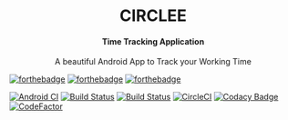 <h1 align="center">CIRCLEE</h1>
<h4 align="center">Time Tracking Application</h4>
<p align="center">A beautiful Android App to Track your Working Time</p>

[![forthebadge](https://forthebadge.com/images/badges/built-for-android.svg)](https://forthebadge.com)
[![forthebadge](https://forthebadge.com/images/badges/built-with-swag.svg)](https://forthebadge.com)
[![forthebadge](https://forthebadge.com/images/badges/made-with-crayons.svg)](https://forthebadge.com)

<!--
<img src="https://github.com/nikita-t1/branchTest/blob/master/new_icon_foreground.png" width="200" class="center">
-->

[![Android CI](https://github.com/nikita-t1/TimeClock4/workflows/Android%20CI/badge.svg?branch=master)](https://github.com/nikita-t1/TimeClock4/actions)
[![Build Status](https://travis-ci.com/nikita-t1/TimeClock4.svg?branch=master)](https://travis-ci.com/nikita-t1/TimeClock4)
[![Build Status](https://app.bitrise.io/app/9dc2cc43efbe3f4f/status.svg?token=yogW-czpNB7RHOqd9N1wig)](https://app.bitrise.io/app/9dc2cc43efbe3f4f)
[![CircleCI](https://circleci.com/gh/nikita-t1/Circle.svg?style=svg)](https://circleci.com/gh/nikita-t1/Circle)
[![Codacy Badge](https://api.codacy.com/project/badge/Grade/25e51980c1094de0a1f2a80ecb8f9cd2)](https://www.codacy.com/manual/nikita-t1/TimeClock4?utm_source=github.com&amp;utm_medium=referral&amp;utm_content=nikita-t1/TimeClock4&amp;utm_campaign=Badge_Grade)
[![CodeFactor](https://www.codefactor.io/repository/github/nikita-t1/timeclock4/badge)](https://www.codefactor.io/repository/github/nikita-t1/timeclock4)
<!--
[![CodeFactor](https://www.codefactor.io/repository/github/nikita-t1/timeclock4/badge/master)](https://www.codefactor.io/repository/github/nikita-t1/timeclock4/overview/master)
-->
